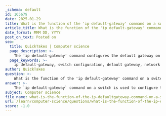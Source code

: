 ```yaml
---
_schema: default
id: 165679
date: 2025-01-29
title: What is the function of the 'ip default-gateway' command on a switch?
article_title: What is the function of the 'ip default-gateway' command on a switch?
date_format: MMM DD, YYYY
post_on_text: Posted on
seo:
  title: QuickTakes | Computer science
  page_description: >-
    The 'ip default-gateway' command configures the default gateway on a switch, enabling it to send packets to devices outside its local subnet, thus facilitating remote management and communication in different networks.
  page_keywords: >-
    ip default-gateway, switch configuration, default gateway, network communication, remote management, subnet, router interface, packets forwarding, global configuration mode
author: QuickTakes
question: >-
    What is the function of the 'ip default-gateway' command on a switch?
answer: >-
    The `ip default-gateway` command on a switch is used to configure the default gateway for the switch itself. This is essential for enabling the switch to communicate with devices that are located on different networks. \n\nWhen a switch needs to send packets to a device outside its local subnet, it forwards those packets to the default gateway, which is typically the IP address of a router interface that connects to the local network. This allows for remote management of the switch from other networks, as the switch will know where to send packets that are destined for addresses outside its own subnet.\n\nTo configure a default gateway on a switch, you would use the following command in global configuration mode:\n\n```plaintext\nSwitch(config)# ip default-gateway ip-address\n```\n\nFor example, if the router's interface IP address is `192.168.10.1`, you would configure the switch like this:\n\n```plaintext\nSwitch(config)# ip default-gateway 192.168.10.1\n```\n\nThis command sets the default gateway for the switch, allowing it to route traffic appropriately when communicating with devices on different networks. Without this configuration, the switch would not be able to send packets to devices outside its local network, which could hinder network management and communication.
subject: Computer science
file_name: what-is-the-function-of-the-ip-defaultgateway-command-on-a-switch.md
url: /learn/computer-science/questions/what-is-the-function-of-the-ip-defaultgateway-command-on-a-switch
score: -1.0
---
```


&nbsp;